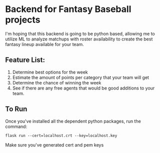 # Backend for Fantasy Baseball projects
I'm hoping that this backend is going to be python based, allowing me to utilize ML to analyze matchups with roster availability to create the best fantasy lineup available for your team.

## Feature List:
1) Determine best options for the week
2) Estimate the amount of points per category that your team will get
3) Determine the chance of winning the week
4) See if there are any free agents that would be good additions to your team.

## To Run
Once you've installed all the dependent python packages, run the command:

    flask run --cert=localhost.crt --key=localhost.key

Make sure you've generated cert and pem keys